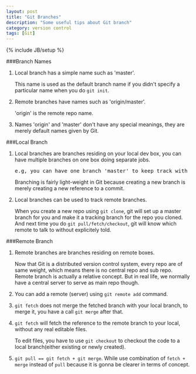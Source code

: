 ```yaml
---
layout: post
title: "Git Branches"
description: "Some useful tips about Git branch"
category: version control
tags: [Git]
---
```

{% include JB/setup %}

###Branch Names

1. Local branch has a simple name such as 'master'.

   This name is used as the default branch name if you didn't specify a particular name when you do <code>git init</code>.

2. Remote branches have names such as 'origin/master'.

   'origin' is the remote repo name.

3. Names 'origin' and 'master' don't have any special meanings, they are merely default names given by Git.

###Local Branch

1. Local branches are branches residing on your local dev box, you can have multiple branches on one box doing separate jobs.

   <pre>e.g, you can have one branch 'master' to keep track with the remote branch, have 'bugfix' to fix bugs, and also have 'new-feature' to implement new features.</pre>

   Branching is fairly light-weight in Git because creating a new branch is merely creating a new reference to a commit.

2. Local branches can be used to track remote branches.

   When you create a new repo using <code>git clone</code>, git will set up a master branch for you and make it a tracking branch for the repo you cloned. And next time you do <code>git pull/fetch/checkout</code>, git will know which remote to talk to without explicitely told.

###Remote Branch

1. Remote branches are branches residing on remote boxes.

   Now that Git is a distributed version control system, every repo are of same weight, which means there is no central repo and sub repo. Remote branch is actually a relative concept. But in real life, we normally have a central server to serve as main repo though.
   
2. You can add a remote (server) using <code>git remote add</code> command.

3. <code>git fetch</code> does not merge the fetched branch with your local branch, to merge it, you have a call <code>git merge</code> after that.

4. <code>git fetch</code> will fetch the reference to the remote branch to your local, without any real editable files.
   
   To edit files, you have to use <code>git checkout</code> to checkout the code to a local branch(either existing or newly created).

5. <code>git pull == git fetch + git merge</code>. While use combination of <code>fetch + merge</code> instead of <code>pull</code> because it is gonna be clearer in terms of concept.

<script src="https://cdn.rawgit.com/google/code-prettify/master/loader/run_prettify.js"></script>